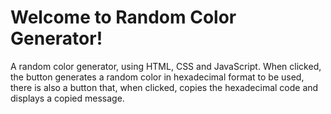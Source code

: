 # Welcome to Random Color Generator!

A random color generator, using HTML, CSS and JavaScript.
When clicked, the button generates a random color in hexadecimal format to be used, there is also a button that, when clicked, copies the hexadecimal code and displays a copied message.
